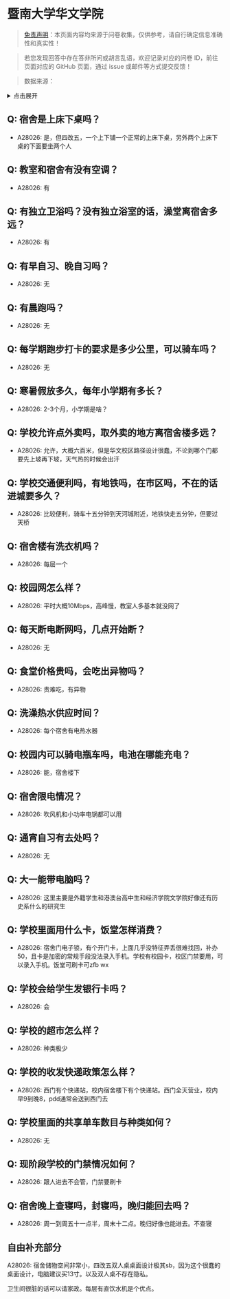 # 暨南大学华文学院

> [免责声明](https://colleges.chat/#_3)：本页面内容均来源于问卷收集，仅供参考，请自行确定信息准确性和真实性！

> 若您发现回答中存在答非所问或胡言乱语，欢迎记录对应的问卷 ID，前往页面对应的 GitHub 页面，通过 issue 或邮件等方式提交反馈！

> 数据来源：

<details><summary>点击展开</summary>
<ul>
<li>A28026: 匿名 (2025 年 05 月)</li>
</ul>
</details>

## Q: 宿舍是上床下桌吗？

- A28026: 是，但四改五，一个上下铺一个正常的上床下桌，另外两个上床下桌的下面要坐两个人

## Q: 教室和宿舍有没有空调？

- A28026: 有

## Q: 有独立卫浴吗？没有独立浴室的话，澡堂离宿舍多远？

- A28026: 有

## Q: 有早自习、晚自习吗？

- A28026: 无

## Q: 有晨跑吗？

- A28026: 无

## Q: 每学期跑步打卡的要求是多少公里，可以骑车吗？

- A28026: 无

## Q: 寒暑假放多久，每年小学期有多长？

- A28026: 2-3个月，小学期是啥？

## Q: 学校允许点外卖吗，取外卖的地方离宿舍楼多远？

- A28026: 允许，大概六百米，但是华文校区路径设计很蠢，不论到哪个门都要先上坡再下坡，天气热的时候会出汗

## Q: 学校交通便利吗，有地铁吗，在市区吗，不在的话进城要多久？

- A28026: 比较便利，骑车十五分钟到天河城附近，地铁快走五分钟，但要过天桥

## Q: 宿舍楼有洗衣机吗？

- A28026: 每层一个

## Q: 校园网怎么样？

- A28026: 平时大概10Mbps，高峰慢，教室人多基本就没网了

## Q: 每天断电断网吗，几点开始断？

- A28026: 无

## Q: 食堂价格贵吗，会吃出异物吗？

- A28026: 贵难吃，有异物

## Q: 洗澡热水供应时间？

- A28026: 每个宿舍有电热水器

## Q: 校园内可以骑电瓶车吗，电池在哪能充电？

- A28026: 能，宿舍楼下

## Q: 宿舍限电情况？

- A28026: 吹风机和小功率电锅都可以用

## Q: 通宵自习有去处吗？

- A28026: 无

## Q: 大一能带电脑吗？

- A28026: 这里主要是外籍学生和港澳台高中生和经济学院文学院好像还有历史系什么的研究生

## Q: 学校里面用什么卡，饭堂怎样消费？

- A28026: 宿舍门电子锁，有个开门卡，上面几乎没特征弄丢很难找回，补办50，且卡是加密的常规手段没法录入手机。学校有校园卡，校区门禁要用，可以录入手机。饭堂可刷卡可zfb wx

## Q: 学校会给学生发银行卡吗？

- A28026: 会

## Q: 学校的超市怎么样？

- A28026: 种类极少

## Q: 学校的收发快递政策怎么样？

- A28026: 西门有个快递站，校内宿舍楼下有个快递站。西门全天营业，校内早9到晚8，pdd通常会送到西门去

## Q: 学校里面的共享单车数目与种类如何？

- A28026: 无

## Q: 现阶段学校的门禁情况如何？

- A28026: 跟人进去不会管，门禁要刷卡

## Q: 宿舍晚上查寝吗，封寝吗，晚归能回去吗？

- A28026: 周一到周五十一点半，周末十二点。晚归好像也能进去。不查寝

## 自由补充部分

A28026: 宿舍储物空间非常小，四改五双人桌桌面设计极其sb，因为这个很蠢的桌面设计，电脑建议买13寸。以及双人桌不存在隐私。

卫生间很脏的话可以请家政。每层有直饮水机是个优点。